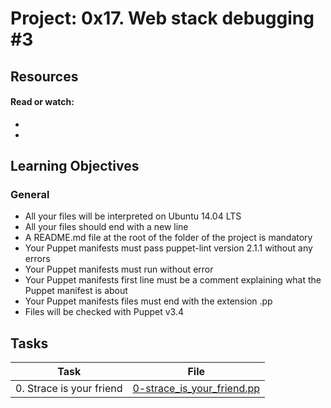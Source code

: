 # Project: 0x17. Web stack debugging #3

## Resources

#### Read or watch:

* [](https://intranet.alxswe.com/concepts/17)
* [](https://intranet.alxswe.com/concepts/68)
## Learning Objectives

### General

* All your files will be interpreted on Ubuntu 14.04 LTS
* All your files should end with a new line
* A README.md file at the root of the folder of the project is mandatory
* Your Puppet manifests must pass puppet-lint version 2.1.1 without any errors
* Your Puppet manifests must run without error
* Your Puppet manifests first line must be a comment explaining what the Puppet manifest is about
* Your Puppet manifests files must end with the extension .pp
* Files will be checked with Puppet v3.4
## Tasks

| Task | File |
| ---- | ---- |
| 0. Strace is your friend | [0-strace_is_your_friend.pp](./0-strace_is_your_friend.pp) |
